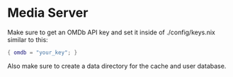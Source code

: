 # Media Server

Make sure to get an OMDb API key and set it inside of ./config/keys.nix similar to this:

```nix
{ omdb = "your_key"; }
```

Also make sure to create a data directory for the cache and user database.